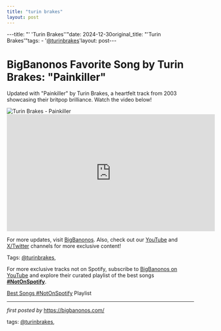 ```yaml
---
title: "turin brakes"
layout: post
---
```

---title: "' 'Turin Brakes''"date: 2024-12-30original_title: "'Turin Brakes'"tags:  - '[@turinbrakes](/tags/turinbrakes/)'layout: post---<!-- Title of the Post --><h1 >BigBanonos Favorite Song by Turin Brakes: "Painkiller"</h1> <!-- Introductory Text --><p >Updated with "Painkiller" by Turin Brakes, a heartfelt track from 2003 showcasing their britpop brilliance. Watch the video below!</p> <!-- Featured Image --><div > <img src="https://upload.wikimedia.org/wikipedia/en/5/59/TurinBrakesPainKiller%28SR%29.jpg" alt="Turin Brakes - Painkiller" /></div> <!-- YouTube Video Embed --><div > <iframe width="560" height="315" src="https://www.youtube.com/embed/GkIZXKJmZ38" frameborder="0" allowfullscreen></iframe></div> <!-- Footer Links --><div > <p>For more updates, visit <a href="https://bigbanonos.com/" target="_blank">BigBanonos</a>. Also, check out our <a href="https://www.youtube.com/[@BigBanonos](/tags/BigBanonos/)" target="_blank">YouTube</a> and <a href="https://x.com/bigbanonos" target="_blank">X/Twitter</a> channels for more exclusive content!</p></div> <!-- Tags --><p >Tags: [@turinbrakes](/tags/turinbrakes/),</p><!--Subscribe and Playlist Links--><div>    <p>For more exclusive tracks not on Spotify, subscribe to <a href="https://www.youtube.com/[@BigBanonos](/tags/BigBanonos/)" target="_blank">BigBanonos on YouTube</a> and explore their curated playlist of the best songs <strong>[#NotOnSpotify](/tags/NotOnSpotify/)</strong>.</p>    <p><a href="https://www.youtube.com/playlist?list=PLtuNtuTatqI0kFahUCbtbfenC_ET5O_tr" target="_blank">Best Songs [#NotOnSpotify](/tags/NotOnSpotify/) Playlist<br /></a></p></div><hr /><p><em>first posted by</em> <a href="https://bigbanonos.com/" rel="noopener" target="_new">https://bigbanonos.com/</a></p><p>tags: [@turinbrakes](/tags/turinbrakes/),</p>